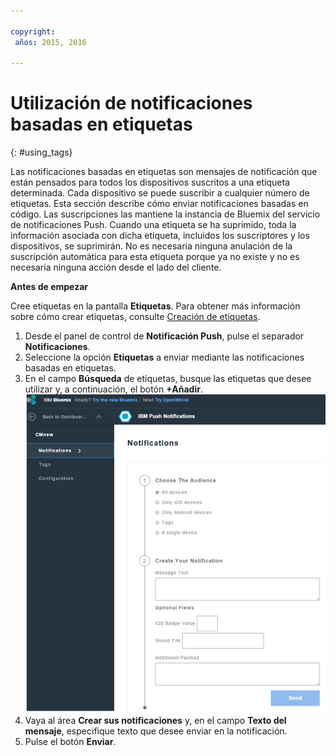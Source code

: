 ```yaml
---

copyright:
 años: 2015, 2016

---
```


# Utilización de notificaciones basadas en etiquetas
{: #using_tags}


Las notificaciones basadas en etiquetas son mensajes de notificación que están pensados para todos los dispositivos
   suscritos a una etiqueta determinada. Cada dispositivo se puede suscribir a cualquier número de etiquetas. Esta sección describe cómo enviar notificaciones basadas en código. Las suscripciones las mantiene la instancia de Bluemix del servicio de notificaciones Push. Cuando una etiqueta se ha suprimido, toda la información asociada con dicha etiqueta, incluidos los suscriptores y los dispositivos, se suprimirán. No es necesaria ninguna anulación de la suscripción automática para esta etiqueta porque ya no existe y no es necesaria ninguna acción desde el lado del cliente.

**Antes de empezar**

Cree etiquetas en la pantalla **Etiquetas**. Para obtener más información sobre cómo crear etiquetas, consulte [Creación de etiquetas](t_manage_tags.html).

1. Desde el panel de control de **Notificación Push**, pulse el separador
      **Notificaciones**.
1. Seleccione la opción **Etiquetas** a enviar mediante las notificaciones basadas en etiquetas.
1. En el campo **Búsqueda** de etiquetas, busque las etiquetas que desee utilizar y, a continuación, el botón **+Añadir**.![Pantalla de notificaciones](images/tag_notification.jpg)
1. Vaya al área **Crear sus notificaciones** y, en el campo
      **Texto del mensaje**, especifique texto que desee enviar en la notificación.
1. Pulse el botón **Enviar**.
